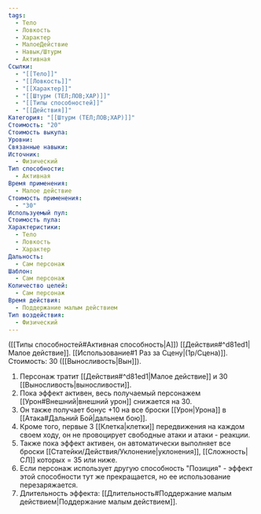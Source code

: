 ```yaml
---
tags:
  - Тело
  - Ловкость
  - Характер
  - МалоеДействие
  - Навык/Штурм
  - Активная
Ссылки:
  - "[[Тело]]"
  - "[[Ловкость]]"
  - "[[Характер]]"
  - "[[Штурм (ТЕЛ;ЛОВ;ХАР)]]"
  - "[[Типы способностей]]"
  - "[[Действия]]"
Категория: "[[Штурм (ТЕЛ;ЛОВ;ХАР)]]"
Стоимость: "20"
Стоимость выкупа:
Уровни:
Связанные навыки:
Источник:
  - Физический
Тип способности:
  - Активная
Время применения:
  - Малое действие
Стоимость применения:
  - "30"
Используемый пул:
Стоимость пула:
Характеристики:
  - Тело
  - Ловкость
  - Характер
Дальность:
  - Сам персонаж
Шаблон:
  - Сам персонаж
Количество целей:
  - Сам персонаж
Время действия:
  - Поддержание малым действием
Тип воздействия:
  - Физический
---
```

([[Типы способностей#Активная способность|А]]) [[Действия#^d81ed1|Малое действие]]. [[Использование#1 Раз за Сцену|(1р/Сцена)]]. Стоимость: 30 ([[Выносливость|Вын]]).

1. Персонаж тратит [[Действия#^d81ed1|Малое действие]] и 30 [[Выносливость|выносливости]].
2. Пока эффект активен, весь получаемый персонажем [[Урон#Внешний|внешний урон]] снижается на 30.
3. Он также получает бонус +10 на все броски [[Урон|Урона]] в [[Атака#Дальний Бой|дальнем бою]].
4. Кроме того, первые 3 [[Клетка|клетки]] передвижения на каждом своем ходу, он не провоцирует свободные атаки и атаки - реакции.
5. Также пока эффект активен, он автоматически выполняет все броски [[Статейки/Действия/Уклонение|уклонения]], [[Сложность|СЛ]] которых = 35 или ниже. 
6. Если персонаж использует другую способность "Позиция" - эффект этой способности тут же прекращается, но ее использование перезаряжается. 
7. Длительность эффекта: [[Длительность#Поддержание малым действием|Поддержание малым действием]].
